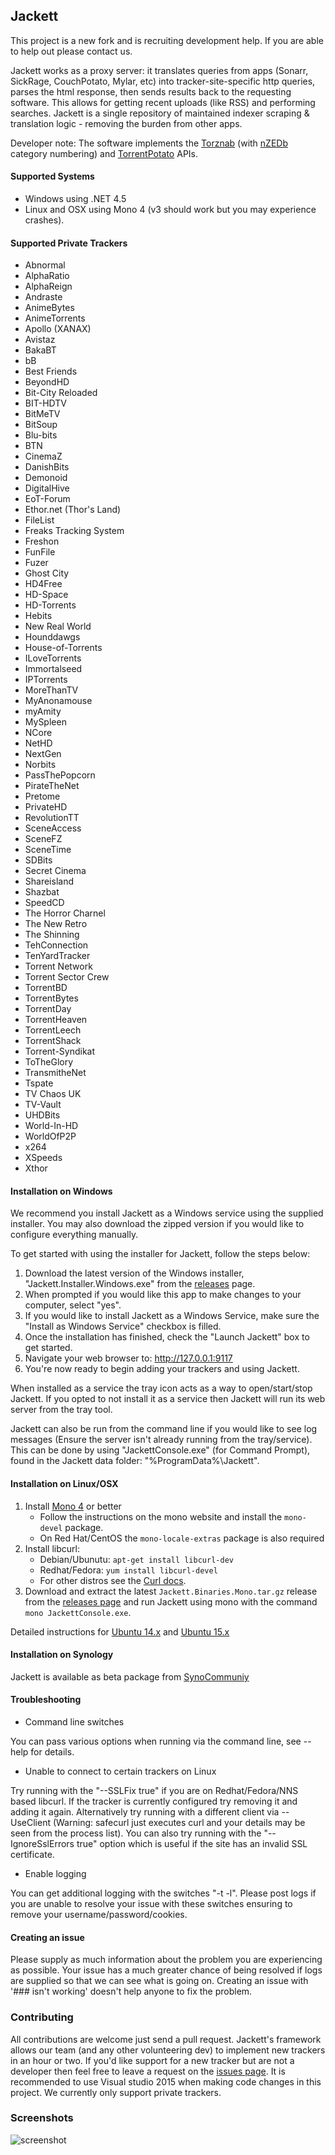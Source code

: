 ## Jackett

This project is a new fork and is recruiting development help.  If you are able to help out please contact us.

Jackett works as a proxy server: it translates queries from apps (Sonarr, SickRage, CouchPotato, Mylar, etc) into tracker-site-specific http queries, parses the html response, then sends results back to the requesting software. This allows for getting recent uploads (like RSS) and performing searches. Jackett is a single repository of maintained indexer scraping & translation logic - removing the burden from other apps.

Developer note: The software implements the [Torznab](https://github.com/Sonarr/Sonarr/wiki/Implementing-a-Torznab-indexer) (with [nZEDb](https://github.com/nZEDb/nZEDb/blob/dev/docs/newznab_api_specification.txt) category numbering) and [TorrentPotato](https://github.com/RuudBurger/CouchPotatoServer/wiki/Couchpotato-torrent-provider) APIs.



#### Supported Systems
* Windows using .NET 4.5
* Linux and OSX using Mono 4 (v3 should work but you may experience crashes).


#### Supported Private Trackers
 * Abnormal
 * AlphaRatio
 * AlphaReign
 * Andraste
 * AnimeBytes
 * AnimeTorrents
 * Apollo (XANAX)
 * Avistaz
 * BakaBT
 * bB
 * Best Friends
 * BeyondHD
 * Bit-City Reloaded
 * BIT-HDTV
 * BitMeTV
 * BitSoup
 * Blu-bits
 * BTN
 * CinemaZ
 * DanishBits
 * Demonoid
 * DigitalHive
 * EoT-Forum
 * Ethor.net (Thor's Land)
 * FileList
 * Freaks Tracking System
 * Freshon
 * FunFile
 * Fuzer
 * Ghost City
 * HD4Free
 * HD-Space
 * HD-Torrents
 * Hebits
 * New Real World
 * Hounddawgs
 * House-of-Torrents
 * ILoveTorrents
 * Immortalseed
 * IPTorrents
 * MoreThanTV
 * MyAnonamouse
 * myAmity
 * MySpleen
 * NCore
 * NetHD
 * NextGen
 * Norbits
 * PassThePopcorn
 * PirateTheNet
 * Pretome
 * PrivateHD
 * RevolutionTT
 * SceneAccess
 * SceneFZ
 * SceneTime
 * SDBits
 * Secret Cinema
 * Shareisland
 * Shazbat
 * SpeedCD
 * The Horror Charnel
 * The New Retro
 * The Shinning
 * TehConnection
 * TenYardTracker
 * Torrent Network
 * Torrent Sector Crew
 * TorrentBD
 * TorrentBytes
 * TorrentDay
 * TorrentHeaven
 * TorrentLeech
 * TorrentShack
 * Torrent-Syndikat
 * ToTheGlory
 * TransmitheNet
 * Tspate
 * TV Chaos UK
 * TV-Vault
 * UHDBits
 * World-In-HD
 * WorldOfP2P
 * x264
 * XSpeeds
 * Xthor

#### Installation on Windows

We recommend you install Jackett as a Windows service using the supplied installer. You may also download the zipped version if you would like to configure everything manually.

To get started with using the installer for Jackett, follow the steps below:

1. Download the latest version of the Windows installer, "Jackett.Installer.Windows.exe" from the [releases](https://github.com/Jackett/Jackett/releases/latest) page.
2. When prompted if you would like this app to make changes to your computer, select "yes".
3. If you would like to install Jackett as a Windows Service, make sure the "Install as Windows Service" checkbox is filled.
4. Once the installation has finished, check the "Launch Jackett" box to get started.
5. Navigate your web browser to: http://127.0.0.1:9117
6. You're now ready to begin adding your trackers and using Jackett.

When installed as a service the tray icon acts as a way to open/start/stop Jackett. If you opted to not install it as a service then Jackett will run its web server from the tray tool.

Jackett can also be run from the command line if you would like to see log messages (Ensure the server isn't already running from the tray/service). This can be done by using "JackettConsole.exe" (for Command Prompt), found in the Jackett data folder: "%ProgramData%\Jackett". 

#### Installation on Linux/OSX
 1. Install [Mono 4](http://www.mono-project.com/download/) or better
       * Follow the instructions on the mono website and install the `mono-devel` package.
       * On Red Hat/CentOS  the `mono-locale-extras` package is also required
 2. Install  libcurl:
       * Debian/Ubunutu: `apt-get install libcurl-dev`
       * Redhat/Fedora: `yum install libcurl-devel`
       * For other distros see the  [Curl docs](http://curl.haxx.se/dlwiz/?type=devel).
 3. Download and extract the latest `Jackett.Binaries.Mono.tar.gz` release from the [releases page](https://github.com/Jackett/Jackett/releases) and run Jackett using mono with the command `mono JackettConsole.exe`.

Detailed instructions for [Ubuntu 14.x](http://www.htpcguides.com/install-jackett-on-ubuntu-14-x-for-custom-torrents-in-sonarr/) and [Ubuntu 15.x](http://www.htpcguides.com/install-jackett-ubuntu-15-x-for-custom-torrents-in-sonarr/)

#### Installation on Synology
Jackett is available as beta package from [SynoCommuniy](https://synocommunity.com/)

#### Troubleshooting

* Command line switches

You can pass various options when running via the command line, see --help for details.

* Unable to  connect to certain trackers on Linux

Try running with the "--SSLFix true" if you are on Redhat/Fedora/NNS based libcurl.  If the tracker is currently configured try removing it and adding it again. Alternatively try running with a different client via --UseClient (Warning: safecurl just executes curl and your details may be seen from the process list). You can also try running with the "--IgnoreSslErrors true" option which is useful if the site has an invalid SSL certificate.

*  Enable logging

You can get additional logging with the switches "-t -l".  Please post logs if you are unable to resolve your issue with these switches ensuring to remove your username/password/cookies.

#### Creating an issue
Please supply as much information about the problem you are experiencing as possible. Your issue has a much greater chance of being resolved if logs are supplied so that we can see what is going on. Creating an issue with '### isn't working' doesn't help anyone to fix the problem.

### Contributing
All contributions are welcome just send a pull request.  Jackett's framework allows our team (and any other volunteering dev) to implement new trackers in an hour or two. If you'd like support for a new tracker but are not a developer then feel free to leave a request on the [issues page](https://github.com/Jackett/Jackett/issues).  It is recommended to use Visual studio 2015 when making code changes in this project.  We currently only support private trackers.


### Screenshots

![screenshot](https://i.imgur.com/0d1nl7g.png "screenshot")
